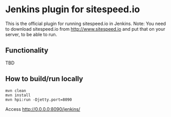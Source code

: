 # Jenkins plugin for sitespeed.io

This is the official plugin for running sitespeed.io in Jenkins. Note: You need to download sitespeed.io from http://www.sitespeed.io and put that on your server, to be able to run.

## Functionality
TBD

## How to build/run locally

```
mvn clean
mvn install
mvn hpi:run -Djetty.port=8090
```
Access http://0.0.0.0:8090/jenkins/


